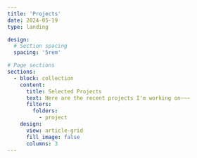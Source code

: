 ```yaml
---
title: 'Projects'
date: 2024-05-19
type: landing

design:
  # Section spacing
  spacing: '5rem'

# Page sections
sections:
  - block: collection
    content:
      title: Selected Projects
      text: Here are the recent projects I'm working on~~~
      filters:
        folders:
          - project
    design:
      view: article-grid
      fill_image: false
      columns: 3
---
```

